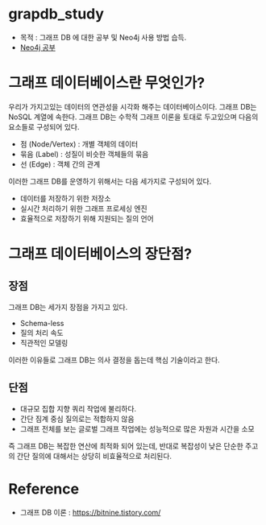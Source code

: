 # grapdb_study

 - 목적 : 그래프 DB 에 대한 공부 및 Neo4j 사용 방법 습득.
 - [Neo4j 공부](Neo4jStudy.md)

# 그래프 데이터베이스란 무엇인가?

우리가 가지고있는 데이터의 연관성을 시각화 해주는 데이터베이스이다. 그래프 DB는 NoSQL 계열에 속한다. 그래프 DB는 수학적 그래프 이론을 토대로 두고있으며 다음의 요소들로 구성되어 있다. 

- 점 (Node/Vertex) : 개별 객체의 데이터
- 묶음 (Label) : 성질이 비슷한 객체들의 묶음
- 선 (Edge) : 객체 간의 관계

이러한 그래프 DB를 운영하기 위해서는 다음 세가지로 구성되어 있다. 

- 데이터를 저장하기 위한 저장소
- 실시간 처리하기 위한 그래프 프로세싱 엔진
- 효율적으로 저장하기 위해 지원되는 질의 언어

# 그래프 데이터베이스의 장단점? 

## 장점
그래프 DB는 세가지 장점을 가지고 있다. 

- Schema-less
- 질의 처리 속도
- 직관적인 모델링

이러한 이유들로 그래프 DB는 의사 결정을 돕는데 핵심 기술이라고 한다. 
## 단점

- 대규모 집합 지향 쿼리 작업에 불리하다.
- 간단 짐계 중심 질의로는 적합하지 않음
- 그래프 전체를 보는 글로벌 그래프 작업에는 성능적으로 많은 자원과 시간을 소모

즉 그래프 DB는 복잡한 연산에 최적화 되어 있는데, 반대로 복잡성이 낮은 단순한 주고의 간단 질의에 대해서는 상당히 비효율적으로 처리된다. 

# Reference

- 그래프 DB 이론 : https://bitnine.tistory.com/